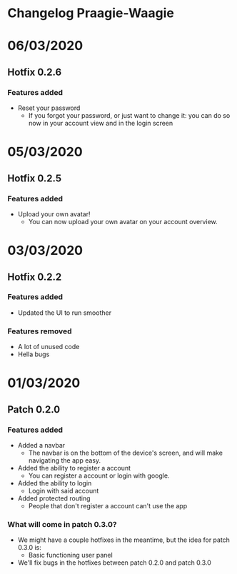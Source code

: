 # Changelog Praagie-Waagie 

# 06/03/2020
## Hotfix 0.2.6
### Features added 
- Reset your password
    - If you forgot your password, or just want to change it: you can do so now in your account view and in the login screen


# 05/03/2020
## Hotfix 0.2.5
### Features added
- Upload your own avatar!
    - You can now upload your own avatar on your account overview.



# 03/03/2020
## Hotfix 0.2.2
### Features added
- Updated the UI to run smoother

### Features removed
- A lot of unused code
- Hella bugs


# 01/03/2020
## Patch 0.2.0
### Features added
- Added a navbar
    - The navbar is on the bottom of the device's screen, and will make navigating the app easy.
- Added the ability to register a account
    - You can register a account or login with google.
- Added the ability to login
    - Login with said account
- Added protected routing
    - People that don't register a account can't use the app

### What will come in patch 0.3.0?
- We might have a couple hotfixes in the meantime, but the idea for patch 0.3.0 is:
    - Basic functioning user panel
- We'll fix bugs in the hotfixes between patch 0.2.0 and patch 0.3.0

